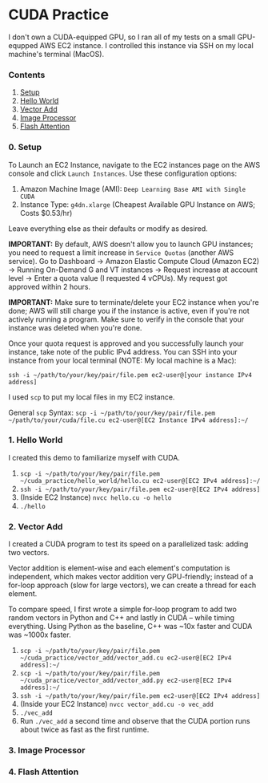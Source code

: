 # CUDA Practice

I don't own a CUDA-equipped GPU, so I ran all of my tests on a small GPU-equpped AWS EC2 instance. I controlled this instance via SSH on my local machine's terminal (MacOS).

### Contents

1. [Setup](#0-setup)
1. [Hello World](#1-hello-world)
2. [Vector Add](#2-vector-add)
3. [Image Processor](#3-image-processor)
4. [Flash Attention](#4-flash-attention)

### 0. Setup

To Launch an EC2 Instance, navigate to the EC2 instances page on the AWS console and click `Launch Instances`. Use these configuration options:
1. Amazon Machine Image (AMI): `Deep Learning Base AMI with Single CUDA`
2. Instance Type: `g4dn.xlarge` (Cheapest Available GPU Instance on AWS; Costs $0.53/hr)

Leave everything else as their defaults or modify as desired. 


**IMPORTANT:** By default, AWS doesn't allow you to launch GPU instances; you need to request a limit increase in `Service Quotas` (another AWS service). Go to Dashboard -> Amazon Elastic Compute Cloud (Amazon EC2) -> Running On-Demand G and VT instances -> Request increase at account level -> Enter a quota value (I requested 4 vCPUs). My request got approved within 2 hours.

**IMPORTANT:** Make sure to terminate/delete your EC2 instance when you're done; AWS will still charge you if the instance is active, even if you're not actively running a program. Make sure to verify in the console that your instance was deleted when you're done.


Once your quota request is approved and you successfully launch your instance, take note of the public IPv4 address. You can SSH into your instance from your local terminal (NOTE: My local machine is a Mac):

`ssh -i ~/path/to/your/key/pair/file.pem ec2-user@[your instance IPv4 address]`

I used `scp` to put my local files in my EC2 instance.

General `scp` Syntax: `scp -i ~/path/to/your/key/pair/file.pem ~/path/to/your/cuda/file.cu ec2-user@[EC2 Instance IPv4 address]:~/ `

### 1. Hello World

I created this demo to familiarize myself with CUDA. 

1. `scp -i ~/path/to/your/key/pair/file.pem ~/cuda_practice/hello_world/hello.cu ec2-user@[EC2 IPv4 address]:~/`
2. `ssh -i ~/path/to/your/key/pair/file.pem ec2-user@[EC2 IPv4 address]`
3. (Inside EC2 Instance) `nvcc hello.cu -o hello`
4. `./hello`

### 2. Vector Add

I created a CUDA program to test its speed on a parallelized task: adding two vectors.

Vector addition is element-wise and each element's computation is independent, which makes vector addition very GPU-friendly; instead of a for-loop approach (slow for large vectors), we can create a thread for each element.

To compare speed, I first wrote a simple for-loop program to add two random vectors in Python and C++ and lastly in CUDA – while timing everything. Using Python as the baseline, C++ was ~10x faster and CUDA was ~1000x faster.


1. `scp -i ~/path/to/your/key/pair/file.pem ~/cuda_practice/vector_add/vector_add.cu ec2-user@[EC2 IPv4 address]:~/`
2. `scp -i ~/path/to/your/key/pair/file.pem ~/cuda_practice/vector_add/vector_add.py ec2-user@[EC2 IPv4 address]:~/`
3. `ssh -i ~/path/to/your/key/pair/file.pem ec2-user@[EC2 IPv4 address]`
4. (Inside your EC2 Instance) `nvcc vector_add.cu -o vec_add`
5. `./vec_add`
6. Run `./vec_add` a second time and observe that the CUDA portion runs about twice as fast as the first runtime.

### 3. Image Processor


### 4. Flash Attention